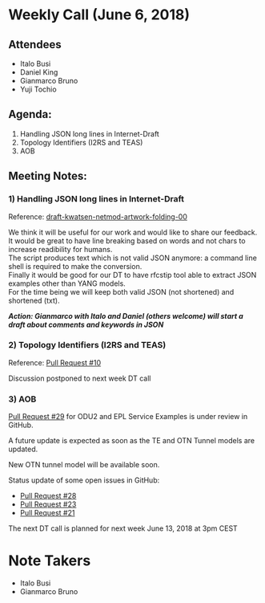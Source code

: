 # Weekly Call (June 6, 2018)

## Attendees

- Italo Busi  
- Daniel King  
- Gianmarco Bruno  
- Yuji Tochio  
  

## Agenda:
  
1) Handling JSON long lines in Internet-Draft  
2) Topology Identifiers (I2RS and TEAS)  
3) AOB  
  

## Meeting Notes:

### 1) Handling JSON long lines in Internet-Draft

  
Reference: [draft-kwatsen-netmod-artwork-folding-00](https://tools.ietf.org/html/draft-kwatsen-netmod-artwork-folding-00)  
  
We think it will be useful for our work and would like to share our feedback.  
It would be great to have line breaking based on words and not chars to increase readibility for humans.  
The script produces text which is not valid JSON anymore: a command line shell is required to make the conversion.  
Finally it would be good for our DT to have rfcstip tool able to extract JSON examples other than YANG models.  
For the time being we will keep both valid JSON (not shortened) and shortened (txt).  

***Action: Gianmarco with Italo and Daniel (others welcome) will start a draft about comments and keywords in JSON***

### 2) Topology Identifiers (I2RS and TEAS)


Reference: [Pull Request #10](https://github.com/danielkinguk/transport-nbi/pull/10)  
  
Discussion postponed to next week DT call  

### 3) AOB

[Pull Request #29](https://github.com/danielkinguk/transport-nbi/pull/29) for ODU2 and EPL Service Examples is under review in GitHub.

A future update is expected as soon as the TE and OTN Tunnel models are updated.  
  
New OTN tunnel model will be available soon.  
  
Status update of some open issues in GitHub:  
- [Pull Request #28](https://github.com/danielkinguk/transport-nbi/issues/28)  
- [Pull Request #23](https://github.com/danielkinguk/transport-nbi/issues/23)  
- [Pull Request #21](https://github.com/danielkinguk/transport-nbi/issues/21)  
  
The next DT call is planned for next week June 13, 2018 at 3pm CEST  
  
# Note Takers

- Italo Busi  
- Gianmarco Bruno  
